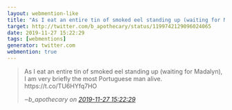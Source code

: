 ```yaml
---
layout: webmention-like
title: "As I eat an entire tin of smoked eel standing up (waiting for Madalyn), I am very briefly the most Portuguese man alive. https://t.co/TU6HYfq7HO"
target: http://twitter.com/b_apothecary/status/1199742129096024065
date: 2019-11-27 15:22:29
tags: [webmentions]
generator: twitter.com
webmention: true
---
```




<blockquote class="external-citation">
  <p>
    As I eat an entire tin of smoked eel standing up (waiting for Madalyn), I am very briefly the most Portuguese man alive. https://t.co/TU6HYfq7HO
  </p>
  <cite>‒<span class="p-author p-name">b_apothecary</span>
    on
    <a href="http://twitter.com/b_apothecary/status/1199742129096024065" rel="external nofollow" target="_blank">2019-11-27 15:22:29</a>
  </cite>
</blockquote>



